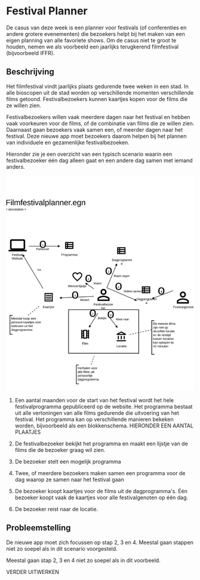 # Festival Planner 

De casus van deze week is een planner voor festivals (of conferenties en andere grotere evenementen) die bezoekers helpt bij het maken van een eigen planning van alle favoriete shows. Om de casus niet te groot te houden, nemen we als voorbeeld een jaarlijks terugkerend filmfestival (bijvoorbeeld IFFR).

## Beschrijving

Het filmfestival vindt jaarlijks plaats gedurende twee weken in een stad. In alle bioscopen uit de stad worden op verschillende momenten verschillende films getoond. Festivalbezoekers kunnen kaartjes kopen voor de films die ze willen zien.

Festivalbezoekers willen vaak meerdere dagen naar het festival en hebben vaak voorkeuren voor de films, of de combinatie van films die ze willen zien. Daarnaast gaan bezoekers vaak samen een, of meerder dagen naar het festival. Deze nieuwe app moet bezoekers daarom helpen bij het plannen van individuele en gezamenlijke festivalbezoeken.       

Hieronder zie je een overzicht van een typisch scenario waarin een festivalbezoeker één dag alleen gaat en een andere dag samen met iemand anders.  

![overzicht](./images/Filmfestivalplanner.egn.svg)

1) Een aantal maanden voor de start van het festival wordt het hele festivalprogramma gepubliceerd op de website. Het programma bestaat uit alle vertoningen van alle films gedurende die uitvoering van het festival. Het programma kan op verschillende manieren bekeken worden, bijvoorbeeld als een blokkenschema. HIERONDER EEN AANTAL PLAATJES

2) De festivalbezoeker bekijkt het programma en maakt een lijstje van de films die de bezoeker graag wil zien.  

3) De bezoeker stelt een mogelijk programma 

4) Twee, of meerdere bezoekers maken samen een programma voor de dag waarop ze samen naar het festival gaan

5) De bezoeker koopt kaartjes voor de films uit de dagprogramma's. Één bezoeker koopt vaak de kaartjes voor alle festivalgenoten op één dag. 

6) De bezoeker reist naar de locatie. 

## Probleemstelling

De nieuwe app moet zich focussen op stap 2, 3 en 4. Meestal gaan stappen niet zo soepel als in dit scenario voorgesteld. 

Meestal gaan stap 2, 3 en 4 niet zo soepel als in dit voorbeeld.  

VERDER UITWERKEN